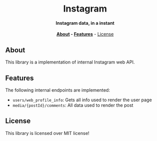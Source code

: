 <div align=center>

# Instagram

#### Instagram data, in a instant 

**[About](#about) - [Features](#features)** - [License](#license)

</div>

## About

This library is a implementation of internal Instagram web API.

## Features

The following internal endpoints are implemented:

- `users/web_profile_info`: Gets all info used to render the user page
- `media/{postId}/comments`: All data used to render the post

## License

This library is licensed over MIT license!
